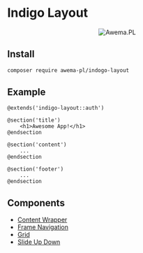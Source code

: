 # Indigo Layout

<p align="center">
  <img src="https://static.awema.pl/docs/awema-pl.png" alt="Awema.PL" />
</p>

## Install

```bash
composer require awema-pl/indogo-layout
```

## Example
```blade
@extends('indigo-layout::auth')
 
@section('title')
    <h1>Awesome App!</h1>
@endsection
 
@section('content')
    ...
@endsection
 
@section('footer')
    ...
@endsection
```

## Components
- [Content Wrapper](./content-wrapper.md)
- [Frame Navigation](./frame-nav.md)
- [Grid](./grid.md)
- [Slide Up Down](./slide-up-down.md)

